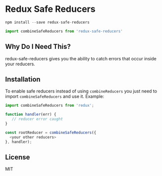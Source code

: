 Redux Safe Reducers
=============

```js
npm install --save redux-safe-reducers
```

```js
import combineSafeReducers from 'redux-safe-reducers'
```

## Why Do I Need This?

redux-safe-reducers gives you the ability to catch errors that occur inside your reducers.


## Installation

To enable safe reducers instead of using `combineReducers` you just need to import `combineSafeReducers` and use it. Example:

```js
import combineSafeReducers from 'redux';

function handler(err) {
   // reducer error caught
}

const rootReducer = combineSafeReducers({
  <your other reducers>
}, handler);
```

## License

MIT
